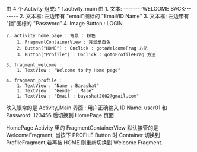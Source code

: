 由 4 个 Activity 组成: 
    * 1.activity_main 由
        1. 文本: --------WELCOME BACK--------
        2. 文本框: 左边带有 "email"图标的 "Email/ID Name"
        3. 文本框: 左边带有 "锁"图标的 "Password"
        4. Image Button : LOGIN

    2. activity_home_page : 背景 : 粉色
        1. FragmentContainerView : 背景是白色
        2. Button("HOME") : Onclick : gotoWelcomeFrag 方法
        3. Button("Profile") : Onclick : gotoProfileFrag 方法

    3. fragment_welcome :
        1. TextView : "Welcome to My Home page"

    4. fragment_profile : 
        1. TextView : "Name : Bayashat"
        1. TextView : "Gender : Male"
        1. TextView : "Email : bayashat2002@gmail.com"

映入眼帘的是 Activity_Main 界面 : 用户正确输入 ID Name: user01 和 Password: 123456  后切换到 HomePage 页面

HomePage Activity 里的 FragmentContainerView 默认接管的是 WelcomeFragment, 当按下 PROFILE Button 时 Container 切换到 ProfileFragment,若再按 HOME 则重新切换到 Welcome Fragment.




